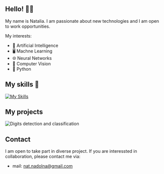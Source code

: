 ## Hello! 👋😀
My name is Natalia. I am passionate about new technologies and I am open to work opportunities. 

My interests:
- 🧠 Artificial Intelligence
- 🖥 Machne Learning
- 🌐 Neural Networks
- 👀 Computer Vision
- 🐍 Python

## My skills 💪
[![My Skills](https://skillicons.dev/icons?i=py,opencv,pytorch,tensorflow,vscode,git,github,linux,windows,matlab,cpp,c,java)](https://skillicons.dev)

## My projects
![Digits detection and classification](https://github.com/NataliaNadolna/Digits-detection-and-classification)

## Contact
I am open to take part in diverse project. If you are interessted in collaboration, please contact me via:
- mail: nat.nadolna@gmail.com

<!--
**NataliaNadolna/NataliaNadolna** is a ✨ _special_ ✨ repository because its `README.md` (this file) appears on your GitHub profile.

Here are some ideas to get you started:

- 🔭 I’m currently working on ...
- 🌱 I’m currently learning ...
- 👯 I’m looking to collaborate on ...
- 🤔 I’m looking for help with ...
- 💬 Ask me about ...
- 📫 How to reach me: ...
- 😄 Pronouns: ...
- ⚡ Fun fact: ...
-->
